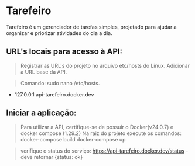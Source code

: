# Tarefeiro 
Tarefeiro é um gerenciador de tarefas simples, projetado para ajudar a organizar e priorizar atividades do dia a dia.

## URL's locais para acesso à API:

> Registrar as URL's do projeto no arquivo etc/hosts do Linux.
Adicionar a URL base da API.

> Comando: sudo nano /etc/hosts.

- 127.0.0.1       api-tarefeiro.docker.dev

## Iniciar a aplicação:
> Para utilizar a API, certifique-se de possuir o Docker(v24.0.7) e docker compose (1.29.2)
> Na raiz do projeto execute os comandos: 
    docker-compose build
    docker-compose up

> verifique o status do serviço: https://api-tarefeiro.docker.dev/status
    - deve retornar {status: ok}




